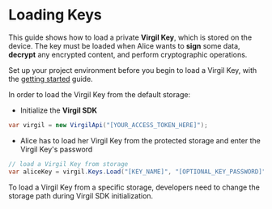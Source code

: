 # Loading Keys

This guide shows how to load a private **Virgil Key**, which is stored on the device. The key must be loaded when Alice wants to **sign** some data, **decrypt** any encrypted content, and perform cryptographic operations.

Set up your project environment before you begin to load a Virgil Key, with the [getting started](https://github.com/VirgilSecurity/virgil-sdk-net/blob/v4/documentation/guides/configuration/client.md) guide.

In order to load the Virgil Key from the default storage:

- Initialize the **Virgil SDK**

```cs
var virgil = new VirgilApi("[YOUR_ACCESS_TOKEN_HERE]");
```

- Alice has to load her Virgil Key from the protected storage and enter the Virgil Key's password

```cs
// load a Virgil Key from storage
var aliceKey = virgil.Keys.Load("[KEY_NAME]", "[OPTIONAL_KEY_PASSWORD]");
```

To load a Virgil Key from a specific storage, developers need to change the storage path during Virgil SDK initialization.
